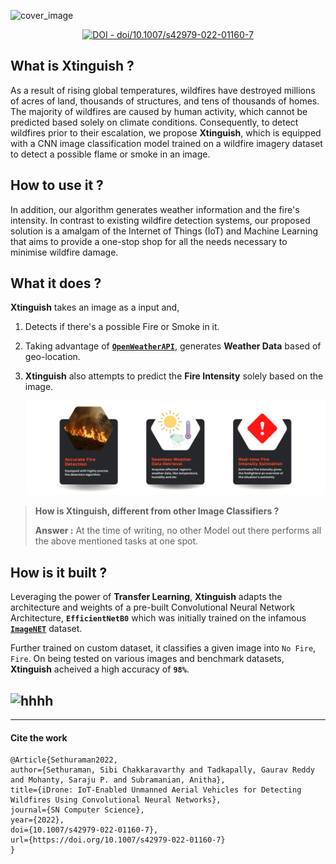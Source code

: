 ![cover_image](https://user-images.githubusercontent.com/57211163/124975888-2eaa9680-e04c-11eb-99fb-fbe176b1a1bd.png)

<p align="center">
  <a href="https://doi.org/10.1007/s42979-022-01160-7"><img src="https://img.shields.io/static/v1?label=DOI&message=doi%2F10.1007%2Fs42979-022-01160-       7&color=critical" alt="DOI - doi/10.1007/s42979-022-01160-7"></a>

</p>

 ## What is Xtinguish ?
As a result of rising global temperatures, wildfires have destroyed millions of acres of land, thousands of structures, and tens of thousands of homes. The majority of wildfires are caused by human activity, which cannot be predicted based solely on climate conditions. Consequently, to detect wildfires prior to their escalation, we propose **Xtinguish**, which is equipped with a CNN image classification model trained on a wildfire imagery dataset to detect a possible flame or smoke in an image.

## How to use it ?

In addition, our algorithm generates weather information and the fire's intensity. In contrast to existing wildfire detection systems, our proposed solution is a amalgam of the Internet of Things (IoT) and Machine Learning that aims to provide a one-stop shop for all the needs necessary to minimise wildfire damage.

## What it does ?

 **Xtinguish** takes an image as a input and,
1. Detects if there's a possible Fire or Smoke in it. 

2. Taking advantage of [**`OpenWeatherAPI`**](https://openweathermap.org), generates **Weather Data** based of geo-location.

3. **Xtinguish** also attempts to predict the **Fire Intensity** solely based on the image.

   ![cards](assets/cards.png)

 > **How is Xtinguish, different from other Image Classifiers ?**
 > 
 > **Answer :** At the time of writing, no other Model out there performs all the above mentioned tasks at one spot. 

 ## How is it built ?

Leveraging the power of **Transfer Learning**, **Xtinguish** adapts the architecture and weights of a pre-built Convolutional Neural Network Architecture, **`EfficientNetB0`** which was initially trained on the infamous **[`ImageNET`](https://www.image-net.org)** dataset.

Further trained on custom dataset, it classifies a given image into `No Fire`, `Fire`. On being tested on various images and benchmark datasets, **Xtinguish** acheived a high accuracy of **`98%`**. 

![hhhh](https://user-images.githubusercontent.com/57211163/125050221-6868b500-e0bf-11eb-8169-1abdea1820c1.png)
---
---
#### Cite the work
```
@Article{Sethuraman2022,
author={Sethuraman, Sibi Chakkaravarthy and Tadkapally, Gaurav Reddy and Mohanty, Saraju P. and Subramanian, Anitha},
title={iDrone: IoT-Enabled Unmanned Aerial Vehicles for Detecting Wildfires Using Convolutional Neural Networks},
journal={SN Computer Science},
year={2022},
doi={10.1007/s42979-022-01160-7},
url={https://doi.org/10.1007/s42979-022-01160-7}
}
```

